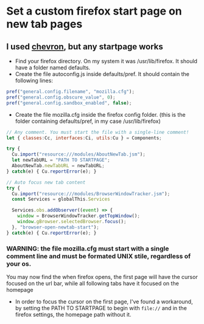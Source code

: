 # Set a custom firefox start page on new tab pages 
## I used [chevron](https://github.com/kholmogorov27/chevron), but any startpage works

* Find your firefox directory. On my system it was /usr/lib/firefox.
  It should have a folder named defaults.
* Create the file autoconfig.js inside defaults/pref.
  It should contain the following lines:

```js
pref("general.config.filename", "mozilla.cfg");
pref("general.config.obscure_value", 0);
pref("general.config.sandbox_enabled", false);
```

* Create the file mozilla.cfg inside the firefox config folder. (this is the folder containing defaults/pref, in my case /usr/lib/firefox)

```js
// Any comment. You must start the file with a single-line comment!
let { classes:Cc, interfaces:Ci, utils:Cu } = Components;

try {
  Cu.import("resource:///modules/AboutNewTab.jsm");
  let newTabURL = "PATH TO STARTPAGE";
  AboutNewTab.newTabURL = newTabURL;
} catch(e) { Cu.reportError(e); }

// Auto focus new tab content
try {
  Cu.import("resource:///modules/BrowserWindowTracker.jsm");
  const Services = globalThis.Services

  Services.obs.addObserver((event) => {
    window = BrowserWindowTracker.getTopWindow();
    window.gBrowser.selectedBrowser.focus();
  }, "browser-open-newtab-start");
} catch(e) { Cu.reportError(e); }
```
### WARNING: the file mozilla.cfg must start with a single comment line and must be formated UNIX stile, regardless of your os.

You may now find the when firefox opens, the first page will have the cursor focused on the url bar, while all following tabs have it focused on the homepage
* In order to focus the cursor on the first page, I've found a workaround, by setting the PATH TO STARTPAGE to begin with `file://` and in the firefox settings, the homepage path without it.
